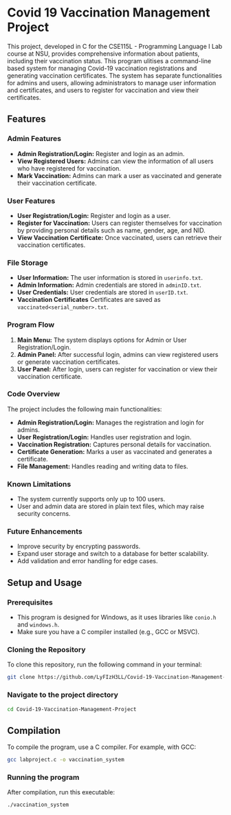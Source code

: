 # Covid 19 Vaccination Management Project
This project, developed in C for the CSE115L - Programming Language I Lab course at NSU, provides comprehensive information about patients, including their vaccination status. This program ulitises a command-line based system for managing Covid-19 vaccination registrations and generating vaccination certificates. The system has separate functionalities for admins and users, allowing administrators to manage user information and certificates, and users to register for vaccination and view their certificates.

## Features

### Admin Features
- **Admin Registration/Login:** Register and login as an admin.
- **View Registered Users:** Admins can view the information of all users who have registered for vaccination.
- **Mark Vaccination:** Admins can mark a user as vaccinated and generate their vaccination certificate.

### User Features
- **User Registration/Login:** Register and login as a user.
- **Register for Vaccination:** Users can register themselves for vaccination by providing personal details such as name, gender, age, and NID.
- **View Vaccination Certificate:** Once vaccinated, users can retrieve their vaccination certificates.


### File Storage
- **User Information:** The user information is stored in `userinfo.txt`.
- **Admin Information:** Admin credentials are stored in `adminID.txt`.
- **User Credentials:** User credentials are stored in `userID.txt`.
- **Vaccination Certificates** Certificates are saved as `vaccinated<serial_number>.txt`.

### Program Flow
1. **Main Menu:** The system displays options for Admin or User Registration/Login.
2. **Admin Panel:** After successful login, admins can view registered users or generate vaccination certificates.
3. **User Panel:** After login, users can register for vaccination or view their vaccination certificate.

### Code Overview
The project includes the following main functionalities:

- **Admin Registration/Login:** Manages the registration and login for admins.
- **User Registration/Login:** Handles user registration and login.
- **Vaccination Registration:** Captures personal details for vaccination.
- **Certificate Generation:** Marks a user as vaccinated and generates a certificate.
- **File Management:** Handles reading and writing data to files.

### Known Limitations
- The system currently supports only up to 100 users.
- User and admin data are stored in plain text files, which may raise security concerns.

### Future Enhancements
- Improve security by encrypting passwords.
- Expand user storage and switch to a database for better scalability.
- Add validation and error handling for edge cases.


## Setup and Usage

### Prerequisites
- This program is designed for Windows, as it uses libraries like `conio.h` and `windows.h`.
- Make sure you have a C compiler installed (e.g., GCC or MSVC).

### Cloning the Repository
To clone this repository, run the following command in your terminal:

```bash
git clone https://github.com/LyFIzH3LL/Covid-19-Vaccination-Management-Project.git
```

### Navigate to the project directory
```bash
cd Covid-19-Vaccination-Management-Project
```

## Compilation

To compile the program, use a C compiler. For example, with GCC:

```bash
gcc labproject.c -o vaccination_system
```

### Running the program
After compilation, run this executable:
```bash
./vaccination_system
```
